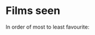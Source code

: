 # Films seen

In order of most to least favourite:

<table id="content"></table>

<script>
	fetch("https://storage.googleapis.com/harmelodic-web-static-prod/filmsSeen.json")
		.then(response => response.json())
		.then(json => {
			document.getElementById("content").innerHTML = json.map((film, index) => `
				<tr>
					<td width="200">
						<img src="https://storage.googleapis.com/harmelodic-web-static-prod/posters/${film.tconst}.jpg"
							 alt="${film.primary_title}"
						/>
					</td>
					<td>
						<p style="font-size:.8rem; line-height:1.6">
							#${index + 1}: <b>${film.primary_title}</b>
							<br/>
							<i>
								<b>Year:</b> ${film.start_year}<br/>
								<b>Director(s):</b> ${film.directors.join(", ")}<br/>
								<b>Writer(s):</b> ${film.writers.map(writer => '\n\t' + writer).join(',')}<br/>
								<b>Genre(s):</b> ${film.genres.split(',').map(genre => ' ' + genre).join(',')}<br/>
								<b>Runtime:</b> ${film.runtime_minutes} minutes
							</i>
						</p>
					</td>
				</tr>
			`).join("");
		})
</script>
